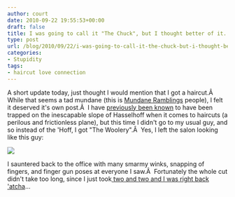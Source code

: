 ```yaml
---
author: court
date: 2010-09-22 19:55:53+00:00
draft: false
title: I was going to call it "The Chuck", but I thought better of it...
type: post
url: /blog/2010/09/22/i-was-going-to-call-it-the-chuck-but-i-thought-better-of-it/
categories:
- Stupidity
tags:
- haircut love connection
---
```


A short update today, just thought I would mention that I got a haircut.Â  While that seems a tad mundane (this is [Mundane Ramblings](http://www.vallentyne.com/blog) people), I felt it deserved it's own post.Â  I have [previously been known](http://www.vallentyne.com/blog/2009/08/25/the-power-of-the-hoff/) to have been trapped on the inescapable slope of Hasselhoff when it comes to haircuts (a perilous and frictionless plane), but this time I didn't go to my usual guy, and so instead of the 'Hoff, I got "The Woolery".Â  Yes, I left the salon looking like this guy:

[![](http://www.vallentyne.com/blog/wp-content/uploads/2010/09/chuck_woolery_headshot.jpg)
](http://www.vallentyne.com/blog/wp-content/uploads/2010/09/chuck_woolery_headshot.jpg)

I sauntered back to the office with many smarmy winks, snapping of fingers, and finger gun poses at everyone I saw.Â  Fortunately the whole cut didn't take too long, since I just took[ two and two and I was right back 'atcha](http://en.wikipedia.org/wiki/Chuck_Woolery#.22Two_and_two.22)...
